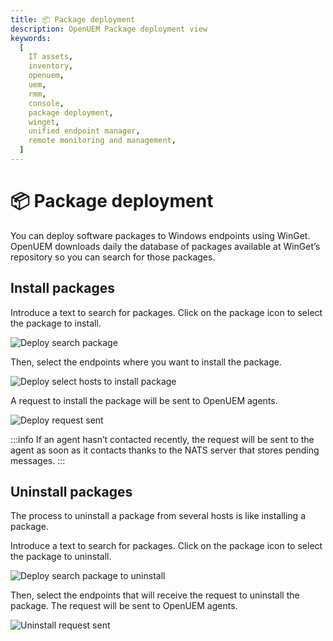 ```yaml
---
title: 📦 Package deployment
description: OpenUEM Package deployment view
keywords:
  [
    IT assets,
    inventory,
    openuem,
    uem,
    rmm,
    console,
    package deployment,
    winget,
    unified endpoint manager,
    remote monitoring and management,
  ]
---
```


# 📦 Package deployment

You can deploy software packages to Windows endpoints using WinGet.
OpenUEM downloads daily the database of packages available at WinGet’s repository so you can search for those packages.

## Install packages

Introduce a text to search for packages. Click on the package icon to select the package to install.

![Deploy search package](/img/console/deploy_install_search_package.png)

Then, select the endpoints where you want to install the package.

![Deploy select hosts to install package](/img/console/deploy_select_host_to_install_package.png)

A request to install the package will be sent to OpenUEM agents.

![Deploy request sent](/img/console/deploy_successful.png)

:::info
If an agent hasn’t contacted recently, the request will be sent to the agent as soon as it contacts thanks to the NATS server that stores pending messages.
:::

## Uninstall packages

The process to uninstall a package from several hosts is like installing a package.

Introduce a text to search for packages. Click on the package icon to select the package to uninstall.

![Deploy search package to uninstall](/img/console/deploy_select_to_uninstall.png)

Then, select the endpoints that will receive the request to uninstall the package. The request will be sent to OpenUEM agents.

![Uninstall request sent](/img/console/deploy_package_uninstall_requested.png)
